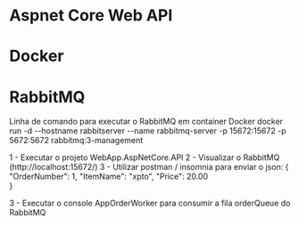 # Aspnet Core Web API
# Docker
# RabbitMQ

Linha de comando para executar o RabbitMQ em container Docker
docker run -d --hostname rabbitserver --name rabbitmq-server -p 15672:15672 -p 5672:5672 rabbitmq:3-management

1 - Executar o projeto WebApp.AspNetCore.API
2 - Visualizar o RabbitMQ (http://localhost:15672/)
3 - Utilizar postman / insomnia para enviar o json: 
{
	"OrderNumber": 1,
	"ItemName": "xpto",
	"Price": 20.00	
}

3 - Executar o console AppOrderWorker para consumir a fila orderQueue do RabbitMQ
